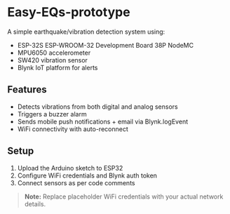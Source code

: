 # Easy-EQs-prototype

A simple earthquake/vibration detection system using:
- ESP-32S ESP-WROOM-32 Development Board 38P NodeMC
- MPU6050 accelerometer
- SW420 vibration sensor
- Blynk IoT platform for alerts

## Features
- Detects vibrations from both digital and analog sensors
- Triggers a buzzer alarm
- Sends mobile push notifications + email via Blynk.logEvent
- WiFi connectivity with auto-reconnect

## Setup
1. Upload the Arduino sketch to ESP32
2. Configure WiFi credentials and Blynk auth token
3. Connect sensors as per code comments

> **Note:** Replace placeholder WiFi credentials with your actual network details.
